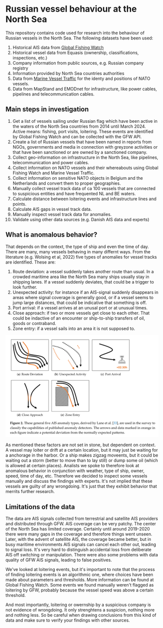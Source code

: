 # Russian vessel behaviour at the North Sea

This repository contains code used for research into the behaviour of Russian vessels in the North Sea. The following datasets have been used:

1. Historical AIS data from [Global Fishing Watch](https://globalfishingwatch.org)
2. Historical vessel data from Equasis (ownership, classifications, inspections, etc.)
3. Company information from public sources, e.g. Russian company registry
4. Information provided by North Sea countries authorities
5. Data from [Marine Vessel Traffic](https://www.marinevesseltraffic.com/2013/04/marine-traffic.html) for the identy and positions of NATO vessels.
6. Data from MapStand and EMODnet for infrastructure, like power cables, pipelines and telecommunication cables. 

## Main steps in investigation

1. Get a list of vessels sailing under Russian flag which have been active in the waters of the North Sea countries from 2014 until March 2024. Active means: fishing, port visits, loitering. These events are identified by Global Fishing Watch and can be collected with the GFW API.
2. Create a list of Russian vessels that have been named in reports from NGOs, governments and media in connection with greyzone activities or that have been sanctioned or are owned by a sanctioned company.
3. Collect geo-information on infrastructure in the North Sea, like pipelines, telecommunication and power cables. 
4. Collect information on NATO vessels and their whereabouts using Global Fishing Watch and Marine Vessel Traffic. 
5. Collect information on sensitive NATO objects in Belgium and the Netherlands and convert them to proper geographies. 
6. Manually collect vessel track data of ca 100 vessels that are connected to suspicious entities and have frequented NL and BE waters. 
7. Calculate distance between loitering events and infrastructure lines and points.
8. Calculate AIS gaps in vessel track data.
9. Manually inspect vessel track data for anomalies. 
10. Validate using other data sources (e.g. Danish AIS data and experts)

## What is anomalous behavior?

That depends on the context, the type of ship and even the time of day. There are many, many vessels behaving in many differnt ways. From the literature (e.g. Wolsing et al, 2022) five types of anomalies for vessel tracks are identified. These are:

1. Route deviation: a vessel suddenly takes another route than usual. In a crowded maritime area like the North Sea many ships usually stay in shipping lanes. If a vessel suddenly deviates, that could be a trigger to look further.
2. Unexpected activity: for instance if an AIS-signal suddenly disappears in areas where signal coverage is generally good, or if a vessel seems to jump large distances, that could be indicative that something is off.
3. Port arrival: if a vessel arrives at an unusal port or at unusual times.
4. Close approach: if two or more vessels get close to each other. That could be indactive of an encounter or ship-to-ship transfers of oil, goods or contraband.
5. Zone entry: if a vessel sails into an area it is not supposed to.

![(Wolsing et al (2022)](img/anomalydetection.png)

As mentioned these factors are not set in stone, but dependent on context. A vessel may loiter or drift at a certain location, but it may just be waiting for a anchorage in the harbor. Or a ship makes zigzag moveents, but it could be waiting out a storm (better to move than to lay still) or dump some oil (which is allowed at certain places). Analists we spoke to therefore look at anomalous behavior in conjunction with weather, type of ship, owner, speed, time of day, etc. Therefore we decided to inspect some vessels manually and discuss the findings with experts. It's not implied that these vessels are guilty of any wrongdoing. It's just that they exhibit behavior that merrits further research. 


## Limitations of the data

The data are AIS signals collected from terrestrial and satellite AIS providers and distributed through GFW. AIS coverage can be very patchy. The center of the North Sea has limited coverage. Certainly until around 2019-2020 there were many gaps in the coverage and therefore things went unseen. Later, with the advent of satellite AIS, the coverage became better, but in busy maritime environments AIS signals can cancel each other out, leading to signal loss. It's very hard to distinguish accidental loss from deliberate AIS off switching or manipulation. There were also some problems with data quality of GFW AIS signals, leading to false positives. 

We've looked at loitering events, but it's important to note that the process of finding loitering events is an algorithmic one, where choices have been made about parameters and thresholds. More information can be found at Global Fishing Watch. Some events we found manually weren't flagged as loitering by GFW, probably because the vessel speed was above a certain threshold.

And most importantly, loitering or owernship by a suspicious company is not evidence of wrongdoing. It only strenghtens a suspicion, nothing more and nothing less. So be careful when drawing conclusions from this kind of data and make sure to verify your findings with other sources. 


